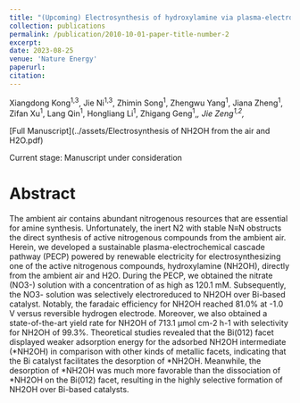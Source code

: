 ```yaml
---
title: "(Upcoming) Electrosynthesis of hydroxylamine via plasma-electrochemical cascade pathway using the air and water as raw materials"
collection: publications
permalink: /publication/2010-10-01-paper-title-number-2
excerpt: 
date: 2023-08-25
venue: 'Nature Energy'
paperurl: 
citation: 
---
```

Xiangdong Kong<sup>1,3</sup>, Jie Ni<sup>1,3</sup>, Zhimin Song<sup>1</sup>, Zhengwu Yang<sup>1</sup>, Jiana Zheng<sup>1</sup>, Zifan Xu<sup>1</sup>, Lang Qin<sup>1</sup>, Hongliang Li<sup>1</sup>, Zhigang Geng<sup>1</sup>,*, Jie Zeng<sup>1,2</sup>,*

[Full Manuscript](../assets/Electrosynthesis of NH2OH from the air and H2O.pdf)

Current stage: Manuscript under consideration

Abstract
===

The ambient air contains abundant nitrogenous resources that are essential for amine synthesis. Unfortunately, the inert N2 with stable N≡N obstructs the direct synthesis of active nitrogenous compounds from the ambient air. Herein, we developed a sustainable plasma-electrochemical cascade pathway (PECP) powered by renewable electricity for electrosynthesizing one of the active nitrogenous compounds, hydroxylamine (NH2OH), directly from the ambient air and H2O. During the PECP, we obtained the nitrate (NO3-) solution with a concentration of as high as 120.1 mM. Subsequently, the NO3- solution was selectively electroreduced to NH2OH over Bi-based catalyst. Notably, the faradaic efficiency for NH2OH reached 81.0% at -1.0 V versus reversible hydrogen electrode. Moreover, we also obtained a state-of-the-art yield rate for NH2OH of 713.1 μmol cm-2 h-1 with selectivity for NH2OH of 99.3%. Theoretical studies revealed that the Bi(012) facet displayed weaker adsorption energy for the adsorbed NH2OH intermediate (*NH2OH) in comparison with other kinds of metallic facets, indicating that the Bi catalyst facilitates the desorption of *NH2OH. Meanwhile, the desorption of *NH2OH was much more favorable than the dissociation of *NH2OH on the Bi(012) facet, resulting in the highly selective formation of NH2OH over Bi-based catalysts.


